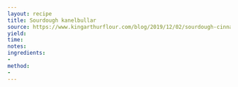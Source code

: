 ```yaml
---
layout: recipe
title: Sourdough kanelbullar
source: https://www.kingarthurflour.com/blog/2019/12/02/sourdough-cinnamon-buns
yield: 
time: 
notes: 
ingredients:
- 
method:
- 
---
```

